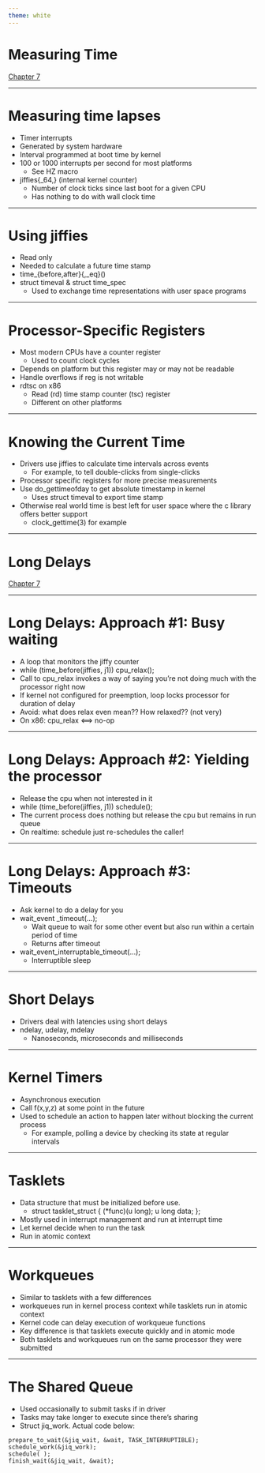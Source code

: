 ```yaml
---
theme: white
---
```


# Measuring Time
[Chapter 7](https://static.lwn.net/images/pdf/LDD3/ch07.pdf)

---

# Measuring time lapses
- Timer interrupts
- Generated by system hardware
- Interval programmed at boot time by kernel
- 100 or 1000 interrupts per second for most platforms
  - See HZ macro
- jiffies{_64,} (internal kernel counter)
  - Number of clock ticks since last boot for a given CPU
  - Has nothing to do with wall clock time

---

# Using jiffies
- Read only
- Needed to calculate a future time stamp
- time_{before,after}{,_eq}()
- struct timeval & struct time_spec 
  - Used to exchange time representations with user space programs

---

# Processor-Specific Registers
- Most modern CPUs have a counter register
  - Used to count clock cycles
- Depends on platform but this register may or may not be readable
- Handle overflows if reg is not writable
- rdtsc on x86
  - Read (rd) time stamp counter (tsc) register
  - Different on other platforms

---

# Knowing the Current Time
- Drivers use jiffies to calculate time intervals across events
  - For example, to tell double-clicks from single-clicks
- Processor specific registers for more precise measurements
- Use do_gettimeofday to get absolute timestamp in kernel
  - Uses struct timeval to export time stamp
- Otherwise real world time is best left for user space where the c library offers better support
  - clock_gettime(3) for example

---

# Long Delays
[Chapter 7](https://static.lwn.net/images/pdf/LDD3/ch07.pdf)

---

# Long Delays: Approach #1: Busy waiting
- A loop that monitors the jiffy counter
- while (time_before(jiffies, j1)) 
cpu_relax();
- Call to cpu_relax invokes a way of saying you’re not doing much with the processor right now
- If kernel not configured for preemption, loop locks processor for duration of delay 
- Avoid: what does relax even mean?? How relaxed?? (not very)
- On x86: cpu_relax <==> no-op

---

# Long Delays: Approach #2: Yielding the processor
- Release the cpu when not interested in it
- while (time_before(jiffies, j1)) 
schedule();
- The current process does nothing but release the cpu but remains in run queue
- On realtime: schedule just re-schedules the caller!

---

# Long Delays: Approach #3: Timeouts
- Ask kernel to do a delay for you
- wait_event _timeout(...);
  - Wait queue to wait for some other event but also run within a certain period of time
  - Returns after timeout
- wait_event_interruptable_timeout(...);
  - Interruptible sleep

---

# Short Delays
- Drivers deal with latencies using short delays
- ndelay, udelay, mdelay
  - Nanoseconds, microseconds and milliseconds

---

# Kernel Timers
- Asynchronous execution
- Call f(x,y,z) at some point in the future
- Used to schedule an action to happen later without blocking the current process
  - For example, polling a device by checking its state at regular intervals

---

# Tasklets
- Data structure that must be initialized before use.
  - struct tasklet_struct { (\*func)(u long); u long data; };
- Mostly used in interrupt management and run at interrupt time
- Let kernel decide when to run the task
- Run in atomic context

---

# Workqueues
- Similar to tasklets with a few differences
- workqueues run in kernel process context while tasklets run in atomic context
- Kernel code can delay execution of workqueue functions
- Key difference is that tasklets execute quickly and in atomic mode
- Both tasklets and workqueues run on the same processor they were submitted

---

# The Shared Queue
- Used occasionally to submit tasks if in driver
- Tasks may take longer to execute since there’s sharing
- Struct jiq_work. Actual code below:
```console
prepare_to_wait(&jiq_wait, &wait, TASK_INTERRUPTIBLE); 
schedule_work(&jiq_work); 
schedule( ); 
finish_wait(&jiq_wait, &wait);
```
